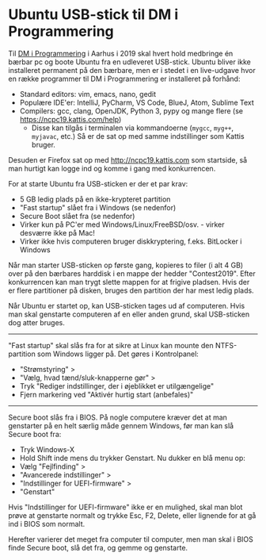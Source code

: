 Ubuntu USB-stick til DM i Programmering
=======================================

Til [DM i Programmering](https://fb.com/DmIProgrammering)
i Aarhus i 2019 skal hvert hold medbringe én bærbar pc og boote Ubuntu
fra en udleveret USB-stick. Ubuntu bliver ikke installeret permanent på
den bærbare, men er i stedet i en live-udgave hvor en række programmer
til DM i Programmering er installeret på forhånd:

* Standard editors: vim, emacs, nano, gedit
* Populære IDE'er: IntelliJ, PyCharm, VS Code, BlueJ, Atom, Sublime Text
* Compilers: gcc, clang, OpenJDK, Python 3, pypy og mange flere
  (se https://ncpc19.kattis.com/help)
  * Disse kan tilgås i terminalen via kommandoerne (`mygcc`, `myg++`, `myjavac`, etc.)
    Så er de sat op med samme indstillinger som Kattis bruger.

Desuden er Firefox sat op med http://ncpc19.kattis.com som startside,
så man hurtigt kan logge ind og komme i gang med konkurrencen.

For at starte Ubuntu fra USB-sticken er der et par krav:

* 5 GB ledig plads på en ikke-krypteret partition
* "Fast startup" slået fra i Windows (se nedenfor)
* Secure Boot slået fra (se nedenfor)
* Virker kun på PC'er med Windows/Linux/FreeBSD/osv. - virker desværre ikke på Mac!
* Virker ikke hvis computeren bruger diskkryptering, f.eks. BitLocker i Windows

Når man starter USB-sticken op første gang, kopieres to filer (i alt 4 GB)
over på den bærbares harddisk i en mappe der hedder "Contest2019".
Efter konkurrencen kan man trygt slette mappen for at frigive pladsen.
Hvis der er flere partitioner på disken, bruges den partition der
har mest ledig plads.

Når Ubuntu er startet op, kan USB-sticken tages ud af computeren.
Hvis man skal genstarte computeren af en eller anden grund,
skal USB-sticken dog atter bruges.

-------

"Fast startup" skal slås fra for at sikre at Linux kan mounte den
NTFS-partition som Windows ligger på. Det gøres i Kontrolpanel:

* "Strømstyring" >
* "Vælg, hvad tænd/sluk-knapperne gør" >
* Tryk "Rediger indstillinger, der i øjeblikket er utilgængelige"
* Fjern markering ved "Aktivér hurtig start (anbefales)"

-------

Secure boot slås fra i BIOS. På nogle computere kræver det at man
genstarter på en helt særlig måde gennem Windows, før man kan slå
Secure boot fra:

* Tryk Windows-X
* Hold Shift inde mens du trykker Genstart. Nu dukker en blå menu op:
* Vælg "Fejlfinding" >
* "Avancerede indstillinger" >
* "Indstillinger for UEFI-firmware" >
* "Genstart"

Hvis "Indstillinger for UEFI-firmware" ikke er en mulighed, skal man
blot prøve at genstarte normalt og trykke Esc, F2, Delete, eller
lignende for at gå ind i BIOS som normalt.

Herefter varierer det meget fra computer til computer, men man skal
i BIOS finde Secure boot, slå det fra, og gemme og genstarte.
